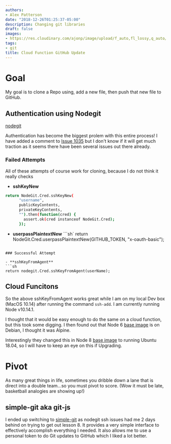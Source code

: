 ```yaml
---
authors:
- Alex Patterson
date: "2018-12-26T01:25:37-05:00"
description: Changing git libraries
draft: false
images:
- https://res.cloudinary.com/ajonp/image/upload/f_auto,fl_lossy,q_auto/v1547998730/ajonp-ajonp-com/blog/gitjs.jpg
tags:
- git
title: Cloud Function GitHub Update
---
```


# Goal
My goal is to clone a Repo using, add a new file, then push that new file to GitHub.

## Authentication using Nodegit
[nodegit](https://github.com/nodegit/nodegit)

Authentication has become the biggest prolem with this entire process!
I have added a comment to [Issue 1035](https://github.com/nodegit/nodegit/issues/1035) but I don't know if it will get much traction as it seems there have been several issues out there already. 

### Failed Attempts
All of these attempts of course work for cloning, because I do not think it really checks

- **sshKeyNew** 
```sh
return NodeGit.Cred.sshKeyNew(
      "username",
      publicKeyContents,
      privateKeyContents,
      "").then(function(cred) {
        assert.ok(cred instanceof NodeGit.Cred);
      });
```
- **userpassPlaintextNew**
```sh`
return NodeGit.Cred.userpassPlaintextNew(GITHUB_TOKEN, "x-oauth-basic");
```

### Successful Attempt

- **sshKeyFromAgent**
```sh
return nodegit.Cred.sshKeyFromAgent(userName);
```

## Cloud Funcitons
So the above sshKeyFromAgent works great while I am on my local Dev box (MacOS 10.14) after running the command `ssh-add`. I am currently running Node v10.14.1.

I thought that it would be easy enough to do the same on a cloud function, but this took some digging. I then found out that Node 6 [base image](https://cloud.google.com/functions/docs/concepts/nodejs-6-runtime#base_image) is on Debian, I thought it was Alpine.

Interestingly they changed this in Node 8 [base image](https://cloud.google.com/functions/docs/concepts/nodejs-8-runtime#base_image) to running Ubuntu 18.04, so I will have to keep an eye on this if Upgrading.

# Pivot
As many great things in life, sometimes you dribble down a lane that is direct into a double team...so you must pivot to score. (Wow it must be late, basketball analogies are showing up!)

## simple-git aka git-js
I ended up switching to [simple-git](https://github.com/steveukx/git-js) as nodegit ssh issues had me 2 days behind on trying to get out lesson 8. It provides a very simple interface to effectively accomplish everything I needed. It also allows me to use a personal token to do Git updates to GitHub which I liked a lot better.
